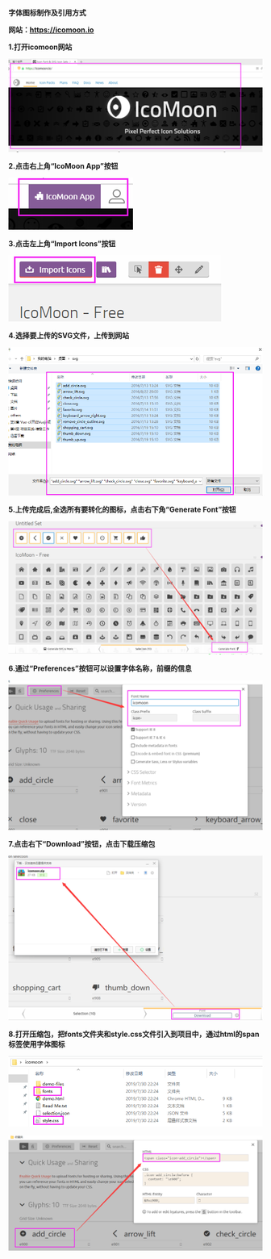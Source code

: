 **字体图标制作及引用方式**

**网站：https://icomoon.io**

**1.打开icomoon网站**

![](images/icon-create0.png)





**2.点击右上角“IcoMoon App”按钮**

![](images/icon-create1.png)






**3.点击左上角“Import Icons”按钮**

![](images/icon-create2.png)






**4.选择要上传的SVG文件，上传到网站**

![](images/icon-create3.png)






**5.上传完成后,全选所有要转化的图标，点击右下角“Generate Font”按钮**


![](images/icon-create4.png)






**6.通过“Preferences”按钮可以设置字体名称，前缀的信息**

![](images/icon-create5.png)






**7.点击右下“Download”按钮，点击下载压缩包**

![](images/icon-create6.png)






**8.打开压缩包，把fonts文件夹和style.css文件引入到项目中，通过html的span标签使用字体图标**

![](images/icon-create7.png)

![](images/icon-create8.png)



